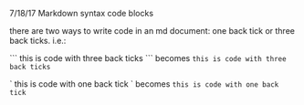 7/18/17 Markdown syntax code blocks

there are two ways to write code in an md document: one back tick or three back ticks. 
i.e.: 


\`\`\` this is code with three back ticks \`\`\`
becomes
``` this is code with three back ticks ```

\` this is code with one back tick \`
becomes
`this is code with one back tick `

